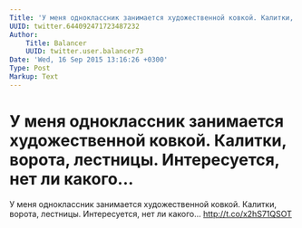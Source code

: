 ```yaml
---
Title: 'У меня одноклассник занимается художественной ковкой. Калитки, ворота, лестницы. Интересуется, нет ли какого...'
UUID: twitter.644092471723487232
Author:
    Title: Balancer
    UUID: twitter.user.balancer73
Date: 'Wed, 16 Sep 2015 13:16:26 +0300'
Type: Post
Markup: Text
---
```


# У меня одноклассник занимается художественной ковкой. Калитки, ворота, лестницы. Интересуется, нет ли какого...

У меня одноклассник занимается художественной ковкой.
Калитки, ворота, лестницы. Интересуется, нет ли какого...
http://t.co/x2hS71QSOT